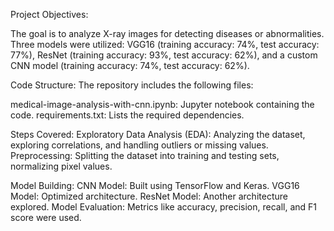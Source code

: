 Project Objectives:

The goal is to analyze X-ray images for detecting diseases or abnormalities.
Three models were utilized: VGG16 (training accuracy: 74%, test accuracy: 77%), ResNet (training accuracy: 93%, test accuracy: 62%), and a custom CNN model (training accuracy: 74%, test accuracy: 62%).

Code Structure:
The repository includes the following files:

medical-image-analysis-with-cnn.ipynb: Jupyter notebook containing the code.
requirements.txt: Lists the required dependencies.

Steps Covered:
Exploratory Data Analysis (EDA): Analyzing the dataset, exploring correlations, and handling outliers or missing values.
Preprocessing: Splitting the dataset into training and testing sets, normalizing pixel values.

Model Building:
CNN Model: Built using TensorFlow and Keras.
VGG16 Model: Optimized architecture.
ResNet Model: Another architecture explored.
Model Evaluation: Metrics like accuracy, precision, recall, and F1 score were used.

